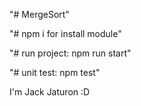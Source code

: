 "# MergeSort" 

"# npm i for install module"

"# run project: npm run start"

"# unit test: npm test"

I'm Jack Jaturon :D
